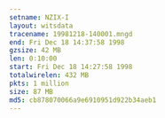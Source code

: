 ```yaml
---
setname: NZIX-I
layout: witsdata
tracename: 19981218-140001.mngd
end: Fri Dec 18 14:37:58 1998
gzsize: 42 MB
len: 0:10:00
start: Fri Dec 18 14:27:58 1998
totalwirelen: 432 MB
pkts: 1 million
size: 87 MB
md5: cb878070066a9e6910951d922b34aeb1
---
```

